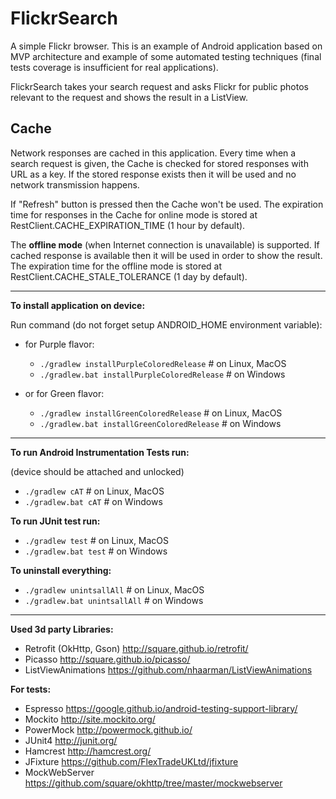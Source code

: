 # FlickrSearch
A simple Flickr browser.
This is an example of Android application based on MVP architecture and example of some automated testing techniques (final tests coverage is insufficient for real applications).

FlickrSearch takes your search request and asks Flickr for public photos relevant to the request and shows the result in a ListView.

Cache
-----
Network responses are cached in this application.
Every time when a search request is given, the Cache is checked for stored responses with URL as a key.
If the stored response exists then it will be used and no network transmission happens.

If "Refresh" button is pressed then the Cache won't be used.
The expiration time for responses in the Cache for online mode is stored at RestClient.CACHE_EXPIRATION_TIME (1 hour by default).

The **offline mode** (when Internet connection is unavailable) is supported.
If cached response is available then it will be used in order to show the result.
The expiration time for the offline mode is stored at RestClient.CACHE_STALE_TOLERANCE (1 day by default).

-----


**To install application on device:**

Run command (do not forget setup ANDROID_HOME environment variable):

* for Purple flavor:
    * `./gradlew installPurpleColoredRelease` # on Linux, MacOS
    * `./gradlew.bat installPurpleColoredRelease` # on Windows

* or for Green flavor:
    * `./gradlew installGreenColoredRelease` # on Linux, MacOS
    * `./gradlew.bat installGreenColoredRelease` # on Windows

------

**To run Android Instrumentation Tests run:**

(device should be attached and unlocked)

* `./gradlew cAT` # on Linux, MacOS
* `./gradlew.bat cAT` # on Windows

**To run JUnit test run:**

* `./gradlew test` # on Linux, MacOS
* `./gradlew.bat test` # on Windows

**To uninstall everything:**

* `./gradlew unintsallAll` # on Linux, MacOS
* `./gradlew.bat unintsallAll` # on Windows

------

**Used 3d party Libraries:**

* Retrofit (OkHttp, Gson) http://square.github.io/retrofit/
* Picasso http://square.github.io/picasso/
* ListViewAnimations https://github.com/nhaarman/ListViewAnimations


**For tests:**

* Espresso https://google.github.io/android-testing-support-library/
* Mockito http://site.mockito.org/
* PowerMock http://powermock.github.io/
* JUnit4 http://junit.org/
* Hamcrest http://hamcrest.org/
* JFixture https://github.com/FlexTradeUKLtd/jfixture
* MockWebServer https://github.com/square/okhttp/tree/master/mockwebserver
